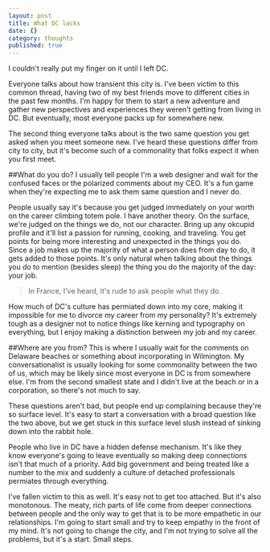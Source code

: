 ```yaml
---
layout: post
title: What DC lacks
date: {}
category: thoughts
published: true
---
```


I couldn't really put my finger on it until I left DC.

Everyone talks about how transient this city is. I've been victim to this common thread, having two of my best friends move to different cities in the past few months. I'm happy for them to start a new adventure and gather new perspectives and experiences they weren't getting from living in DC. But eventually, most everyone packs up for somewhere new.

The second thing everyone talks about is the two same question you get asked when you meet someone new. I've heard these questions differ from city to city, but it's become such of a commonality that folks expect it when you first meet. 

##What do you do?
I usually tell people I'm a web designer and wait for the confused faces or the polarized comments about my CEO. It's a fun game when they're expecting me to ask them same question and I never do.

People usually say it's because you get judged immediately on your worth on the career climbing totem pole. I have another theory. On the surface, we're judged on the things we do, not our character. Bring up any okcupid profile and it'll list a passion for running, cooking, and traveling. You get points for being more interesting and unexpected in the things you do. Since a job makes up the majority of what a person does from day to do, it gets added to those points. It's only natural when talking about the things you do to mention (besides sleep) the thing you do the majority of the day: your job.

>In France, I've heard, it's rude to ask people what they do.

How much of DC's culture has permiated down into my core, making it impossible for me to divorce my career from my personality? It's extremely tough as a designer not to notice things like kerning and typography on everything, but I enjoy making a distinction between my job and my career. 

##Where are you from?
This is where I usually wait for the comments on Delaware beaches or something about incorporating in Wilmington. My conversationalist is usually looking for some commonality between the two of us, which may be likely since most everyone in DC is from somewhere else. I'm from the second smallest state and I didn't live at the beach or in a corporation, so there's not much to say.

These questions aren't bad, but people end up complaining because they're so surface level. It's easy to start a conversation with a broad question like the two above, but we get stuck in this surface level slush instead of sinking down into the rabbit hole. 

People who live in DC have a hidden defense mechanism. It's like they know everyone's going to leave eventually so making deep connections isn't that much of a priority. Add big government and being treated like a number to the mix and suddenly a culture of detached professionals permiates through everything.

I've fallen victim to this as well. It's easy not to get too attached. But it's also monotonous. The meaty, rich parts of life come from deeper connections between people and the only way to get that is to be more empathetic in our relationships. I'm going to start small and try to keep empathy in the front of my mind. It's not going to change the city, and I'm not trying to solve all the problems, but it's a start. Small steps.